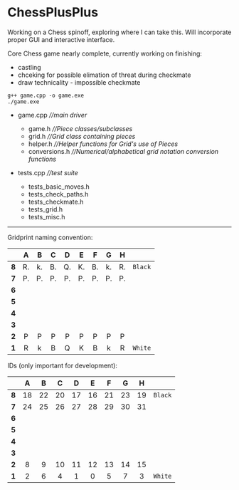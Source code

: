 # ChessPlusPlus

Working on a Chess spinoff, exploring where I can take this. Will incorporate proper GUI and interactive interface.

Core Chess game nearly complete, currently working on finishing: 
- castling
- chceking for possible elimation of threat during checkmate
- draw technicality - impossible checkmate

```
g++ game.cpp -o game.exe
./game.exe
```
- game.cpp  *//main driver*
  - game.h  *//Piece classes/subclasses*
  - grid.h  *//Grid class containing pieces*
  - helper.h  *//Helper functions for Grid's use of Pieces*
  - conversions.h  *//Numerical/alphabetical grid notation conversion functions*
  
- tests.cpp  *//test suite*
  - tests_basic_moves.h
  - tests_check_paths.h
  - tests_checkmate.h
  - tests_grid.h
  - tests_misc.h
___
  Gridprint naming convention:

    
   |     |A  |B  |C  |D  |E  |F  |G  |H  ||
   |:-:  |:-:|:-:|:-:|:-:|:-:|:-:|:-:|:-:|:-:|
   |**8**|R. |k. |B. |Q. |K. |B. |k. |R. |`Black`|
   |**7**|P. |P. |P. |P. |P. |P. |P. |P. ||
   |**6**|   |   |   |   |   |   |   |   ||
   |**5**|   |   |   |   |   |   |   |   ||
   |**4**|   |   |   |   |   |   |   |   ||
   |**3**|   |   |   |   |   |   |   |   ||
   |**2**|P  |P  |P  |P  |P  |P  |P  |P  ||
   |**1**|R  |k  |B  |Q  |K  |B  |k  |R  |`White`|

 
   IDs (only important for development):
 
   |     |A  |B  |C  |D  |E  |F  |G  |H  ||
   |:-:  |:-:|:-:|:-:|:-:|:-:|:-:|:-:|:-:|:-:|
   |**8**|18 |22 |20 |17 |16 |21 |23 |19 |`Black`|
   |**7**|24 |25 |26 |27 |28 |29 |30 |31 ||
   |**6**|   |   |   |   |   |   |   |   ||
   |**5**|   |   |   |   |   |   |   |   ||
   |**4**|   |   |   |   |   |   |   |   ||
   |**3**|   |   |   |   |   |   |   |   ||
   |**2**|8  |9  |10 |11 |12 |13 |14 |15 ||
   |**1**|2  |6  |4  |1  |0  |5  |7  |3  |`White`|

